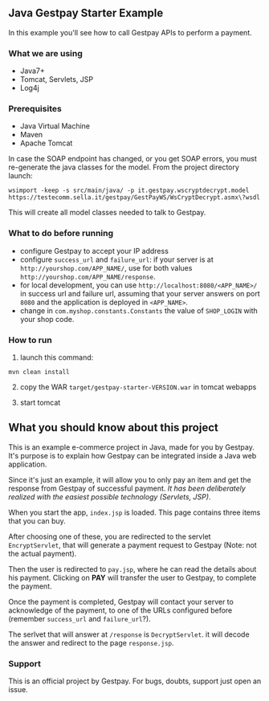 ## Java Gestpay Starter Example

In this example you'll see how to call Gestpay APIs to perform a payment.

### What we are using

- Java7+
- Tomcat, Servlets, JSP
- Log4j

### Prerequisites

- Java Virtual Machine
- Maven
- Apache Tomcat

In case the SOAP endpoint has changed, or you get SOAP errors, you must re-generate the java classes for the model. From the project directory launch:

```console
wsimport -keep -s src/main/java/ -p it.gestpay.wscryptdecrypt.model https://testecomm.sella.it/gestpay/GestPayWS/WsCryptDecrypt.asmx\?wsdl
```

This will create all model classes needed to talk to Gestpay.

### What to do before running

- configure Gestpay to accept your IP address
- configure `success_url` and `failure_url`: if your server is at `http://yourshop.com/APP_NAME/`, use
for both values `http://yourshop.com/APP_NAME/response`.
- for local development, you can use `http://localhost:8080/<APP_NAME>/` in success url and failure url, assuming that your server
answers on port `8080` and the application is deployed in `<APP_NAME>`.
- change in `com.myshop.constants.Constants` the value of `SHOP_LOGIN` with your shop code.

### How to run

1. launch this command:
```
mvn clean install
```

2. copy the WAR `target/gestpay-starter-VERSION.war` in tomcat webapps

3. start tomcat

## What you should know about this project

This is an example e-commerce project in Java, made for you by Gestpay. It's purpose is to explain how Gestpay can be
integrated inside a Java web application.

Since it's just an example, it will allow you to only pay an item and get the response from Gestpay of successful
payment. *It has been deliberately realized with the easiest possible technology (Servlets, JSP)*.

When you start the app, `index.jsp` is loaded. This page contains three items that you can buy.

After choosing one of these, you are redirected to the servlet `EncryptServlet`, that will generate a payment request to
 Gestpay (Note: not the actual payment).

Then the user is redirected to `pay.jsp`, where he can read the details about his payment. Clicking on **PAY** will
transfer the user to Gestpay, to complete the payment.

Once the payment is completed, Gestpay will contact your server to acknowledge of the payment, to one of the URLs
configured before (remember `success_url` and `failure_url`?).

The serlvet that will answer at `/response` is `DecryptServlet`. it will decode the answer and redirect to the page
`response.jsp`.

### Support

This is an official project by Gestpay. For bugs, doubts, support just open an issue.
